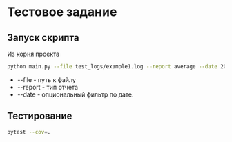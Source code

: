 # Тестовое задание

## Запуск скрипта 

Из корня проекта

```bash
python main.py --file test_logs/example1.log --report average --date 2025-06-22
```

* --file - путь к файлу
* --report - тип отчета 
* --date - опциональный фильтр по дате. 

## Тестирование

```bash
pytest --cov=.
```